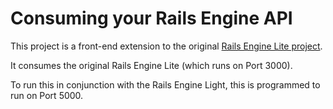 # Consuming your Rails Engine API

This project is a front-end extension to the original [Rails Engine Lite project](https://github.com/hadyematar23/rails_engine_repo). 

It consumes the original Rails Engine Lite (which runs on Port 3000). 

To run this in conjunction with the Rails Engine Light, this is programmed to run on Port 5000. 
